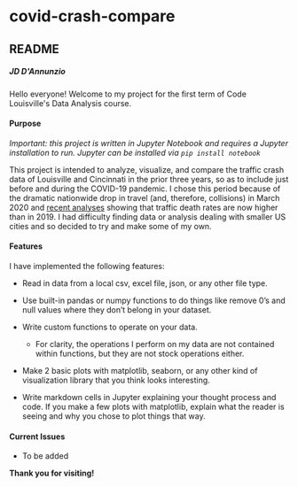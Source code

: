# covid-crash-compare

## README

##### JD D'Annunzio

Hello everyone! Welcome to my project for the first term of Code Louisville's Data Analysis course.

#### Purpose

*Important: this project is written in Jupyter Notebook and requires a Jupyter installation to run. Jupyter can be installed via `pip install notebook`*

This project is intended to analyze, visualize, and compare the traffic crash data of Louisville and Cincinnati in the prior three years, so as to include just before and during the COVID-19 pandemic. I chose this period because of the dramatic nationwide drop in travel (and, therefore, collisions) in March 2020 and [recent analyses](https://www.nsc.org/newsroom/nsc-analysis-traffic-is-back-to-prepandemic-levels) showing that traffic death rates are now higher than in 2019. I had difficulty finding data or analysis dealing with smaller US cities and so decided to try and make some of my own.

#### Features

I have implemented the following features:

- Read in data from a local csv, excel file, json, or any other file type.

- Use built-in pandas or numpy functions to do things like remove 0’s and null values where they don’t belong in your dataset.

- Write custom functions to operate on your data.

    - For clarity, the operations I perform on my data are not contained within functions, but they are not stock operations either.

- Make 2 basic plots with matplotlib, seaborn, or any other kind of visualization library that you think looks interesting.

- Write markdown cells in Jupyter explaining your thought process and code. If you make a few plots with matplotlib, explain what the reader is seeing and why you chose to plot things that way.

#### Current Issues

- To be added

**Thank you for visiting!**